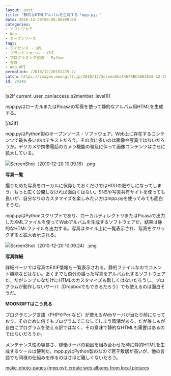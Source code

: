 ```yaml
---
layout: post
title: "静的なHTMLアルバムを生成する「mpp.py」"
date: 2010-12-29T09:00:00+09:00
categories:
- ソフトウェア
- Web
- オープンソース
tags: 
- ライセンス - GPL
- プラットフォーム - CUI
- プログラミング言語 - Python
- 写真
- Web API
permalink: /2010/12/20101229-2/
catch: https://images.moongift.jp/2010/12/ScreenShot%EF%BC%882010-12-20-10.09.24%EF%BC%89.png
id: 24240
---
```

[s2If current\_user\_can(access\_s2member\_level1)]

mpp.pyはローカルまたはPicasaの写真を使って静的なアルバム用HTMLを生成する。

[/s2If]  

mpp.pyはPython製のオープンソース・ソフトウェア。Web上に存在するコンテンツで最も多いのはテキストだろう。その次に多いのは画像や写真ではないだろうか。デジカメや携帯電話のカメラ機能の普及に伴って画像コンテンツはさらに拡大している。

  

![ScreenShot（2010-12-20 10.09.16）.png](https://images.moongift.jp/2010/12/ScreenShot（2010-12-20-10.09.16）.png)

  

**写真一覧**

  

撮りためた写真をローカルに保存しておくだけではHDDの肥やしになってしまう。もっと広く公開しなければ面白くはない。SNSや写真共有サイトを使っても良いが、自分なりのカスタマイズを楽しみたい方はmpp.pyを使ってみても面白そうだ。

  
<!--more-->

mpp.pyはPythonスクリプトであり、ローカルディレクトリまたはPicasaで出力したXMLファイルを使ってWebアルバムを生成するソフトウェアだ。結果は静的なHTMLファイルを出力する。写真はタイル上に一覧表示され、写真をクリックすると拡大表示される。

  

![ScreenShot（2010-12-20 10.09.24）.png](https://images.moongift.jp/2010/12/ScreenShot（2010-12-20-10.09.24）.png)

  

**写真詳細**

  

詳細ページでは写真のEXIF情報も一覧表示される。静的ファイルなのでコメント機能などはない。あくまでも自分の撮った写真をアルバム化するソフトウェアだ。だがシンプルなだけにHTMLのカスタマイズも難しくはないだろうし、プログラムが動作しないサーバ（Dropboxでもできるだろう）でも使えるのは面白そうだ。

  
  
  

**MOONGIFTはこう見る**

  

プログラミング言語（PHPやPerlなど）が使えるWebサーバが当たり前になっており、そのために何でもプログラムでこなしてしまう風潮がある。だが誰しもが自由にプログラムを使える訳ではなく、その意味で静的なHTMLも需要はあるのではないだろうか。

  

メンテナンス性の容易さ、稼働サーバの範囲を組み合わせた時に静的HTMLを生成するツールは便利だ。mpp.pyはPython製のなので若干敷居が高いが、他の言語でも同様の仕組みを作るのはさほど難しくないだろう。

  

[make-photo-pages (mpp.py): create web albums from local pictures](http://ademar.org/make-photo-pages/)

  

